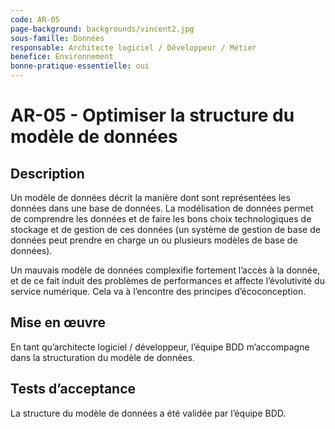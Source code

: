 ```yaml
---
code: AR-05
page-background: backgrounds/vincent2.jpg
sous-famille: Données
responsable: Architecte logiciel / Développeur / Métier
benefice: Environnement
bonne-pratique-essentielle: oui
---
```

# AR-05 - Optimiser la structure du modèle de données

## Description

Un modèle de données décrit la manière dont sont représentées les données dans une base de données. La modélisation de données permet de comprendre les données et de faire les bons choix technologiques de stockage et de gestion de ces données (un système de gestion de base de données peut prendre en charge un ou plusieurs modèles de base de données).

Un mauvais modèle de données complexifie fortement l’accès à la donnée, et de ce fait induit des problèmes de performances et affecte l’évolutivité du service numérique. Cela va à l’encontre des principes d’écoconception.

## Mise en œuvre

En tant qu’architecte logiciel / développeur, l’équipe BDD m’accompagne dans la structuration du modèle de données.

## Tests d’acceptance

La structure du modèle de données a été validée par l’équipe BDD.
